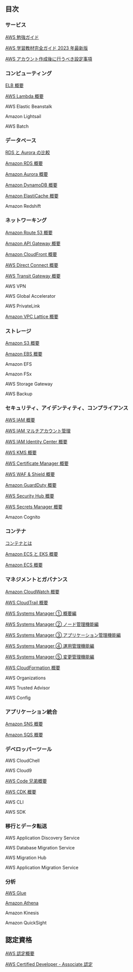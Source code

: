 
## 目次

### サービス

[AWS 勉強ガイド](/articles_base/aws-study-guide.md)

[AWS 学習教材完全ガイド 2023 年最新版](/articles_base/aws-study-guide-2023.md)

[AWS アカウント作成後に行うべき設定事項](/articles_base/aws-account-Initial-setting.md)

### コンピューティング

[ELB 概要](/articles_base/elb-overview.md)

[AWS Lambda 概要](/articles_base/lambda-overview.md)

AWS Elastic Beanstalk

Amazon Lightsail

AWS Batch

### データベース

[RDS と Aurora の比較](/articles_base/rds-aurora-overview.md)

[Amazon RDS 概要](/articles_base/rds-overview.md)

[Amazon Aurora 概要](/articles_base/aurora-overview.md)

[Amazon DynamoDB 概要](/articles_base/dynamodb-overview.md)

[Amazon ElastiCache 概要](/articles_base/elasticache-overview.md)

Amazon Redshift

### ネットワーキング

[Amazon Route 53 概要](/articles_base/route53-overview.md)

[Amazon API Gateway 概要](/articles_base/apigw-overview.md)

[Amazon CloudFront 概要](/articles_base/cloudfront-overview.md)

[AWS Direct Connect 概要](/articles_base/directconnect-overview.md)

[AWS Transit Gateway 概要](/articles_base/transitgw-overview.md)

AWS VPN

AWS Global Accelerator

AWS PrivateLink

[Amazon VPC Lattice 概要](/articles_base/vpc-lattice-overview.md)

### ストレージ

[Amazon S3 概要](/articles_base/s3-overview.md)

[Amazon EBS 概要](/articles_base/ebs-overview.md)

Amazon EFS

Amazon FSx

AWS Storage Gateway

AWS Backup

### セキュリティ、アイデンティティ、コンプライアンス

[AWS IAM 概要](/articles_base/iam-overview.md)

[AWS IAM マルチアカウント管理](/articles_base/iam-multi-account.md)

[AWS IAM Identity Center 概要](/articles_base/iam-identity-center-overview.md)

[AWS KMS 概要](/articles_base/kms-overview.md)

[AWS Certificate Manager 概要](/articles_base/acm-overview.md)

[AWS WAF & Shield 概要](/articles_base/waf-and-shield-overview.md)

[Amazon GuardDuty 概要](/articles_base/guardduty-overview.md)

[AWS Security Hub 概要](/articles_base/securityhub-overview.md)

[AWS Secrets Manager 概要](/articles_base/secretsmanager-overview.md)

Amazon Cognito

### コンテナ

[コンテナとは](/articles_base/container-overview.md)

[Amazon ECS と EKS 概要](/articles_base/ecs-vs-eks.md)

[Amazon ECS 概要](/articles_base/ecs-overview.md)

### マネジメントとガバナンス

[Amazon CloudWatch 概要](/articles_base/cloudwatch-overview.md)

[AWS CloudTrail 概要](/articles_base/cloudtrail-overview.md)

[AWS Systems Manager ① 概要編](/articles_base/ssm-overview.md)

[AWS Systems Manager ② ノード管理機能編](/articles_base/ssm-nodes-overview.md)

[AWS Systems Manager ③ アプリケーション管理機能編](/articles_base/ssm-apps-overview.md)

[AWS Systems Manager ④ 運用管理機能編](/articles_base/ssm-ops-overview.md)

[AWS Systems Manager ⑤ 変更管理機能編](/articles_base/ssm-changes-overview.md)

[AWS CloudFormation 概要](/articles_base/cfn-overview.md)

AWS Organizations

AWS Trusted Advisor

AWS Config

### アプリケーション統合

[Amazon SNS 概要](/articles_base/sns-overview.md)

[Amazon SQS 概要](/articles_base/sqs-overview.md)

### デベロッパーツール

AWS CloudChell

AWS Cloud9

[AWS Code 兄弟概要](/articles_base/codexx-overview.md)

[AWS CDK 概要](/articles_base/cdk-overview.md)

AWS CLI

AWS SDK

### 移行とデータ転送

AWS Application Discovery Service

AWS Database Migration Service

AWS Migration Hub

AWS Application Migration Service

### 分析

[AWS Glue](/articles_base/glue-overview.md)

[Amazon Athena](/articles_base/athena-overview.md)

Amazon Kinesis

Amazon QuickSight

## 認定資格

[AWS 認定概要](/articles_base/aws-certification.md)

[AWS Certified Developer - Associate 認定](/articles_base/aws-certified-dva-keyword.md)
